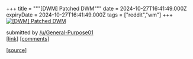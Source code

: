 +++
title = """[DWM] Patched DWM"""
date = 2024-10-27T16:41:49.000Z
expiryDate = 2024-10-27T16:41:49.000Z
tags = ["reddit","wm"]
+++
[![[DWM] Patched DWM](https://a.thumbs.redditmedia.com/_FJN1kaXjZWELQZY3i30v2kbKhUaWN9hB2yAedndz_0.jpg "[DWM] Patched DWM")](https://www.reddit.com/r/unixporn/comments/1gdf6va/dwm_patched_dwm/)

submitted by [/u/General-Purpose01](https://www.reddit.com/user/General-Purpose01)  
[\[link\]](https://www.reddit.com/gallery/1gdf6va) [\[comments\]](https://www.reddit.com/r/unixporn/comments/1gdf6va/dwm_patched_dwm/)

[[source]](https://www.reddit.com/r/unixporn/comments/1gdf6va/dwm_patched_dwm/)
